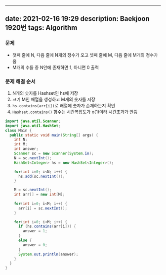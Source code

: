 
---
date: 2021-02-16 19:29
description: Baekjoon 1920번
tags: Algorithm
---

### 문제
* 첫째 줄에 N, 다음 줄에 N개의 정수가 오고 셋째 줄에 M, 다음 줄에 M개의 정수가 옴
* M개의 수들 중 N안에 존재하면 1, 아니면 0 출력

### 문제 해결 순서
1. N개의 숫자를 Hashset인 hs에 저장
2. 크기 M인 배열을 생성하고 M개의 숫자를 저장
3. `hs.contains(arr[i])`로 배열에 숫자가 존재하는지 확인
4. `Hashset.contains()` 함수는 시간복잡도가 o(1)이라 시간초과가 안뜸

```java
import java.util.Scanner;
import java.util.HashSet;
class Main {
  public static void main(String[] args) {
    int N;
    int M;
    int answer;
    Scanner sc = new Scanner(System.in); 
    N = sc.nextInt();
    HashSet<Integer> hs = new HashSet<Integer>(); 

    for(int i=0; i<N; i++) {
      hs.add(sc.nextInt());
    }

    M = sc.nextInt();
    int arr[] = new int[M];
    
    for(int i=0; i<M; i++) {
      arr[i] = sc.nextInt();
    }

    for(int i=0; i<M; i++) {
      if (hs.contains(arr[i])) {
        answer = 1; 
      }
      else {
        answer = 0;
      }
      System.out.println(answer);
    }
  }
}
```
